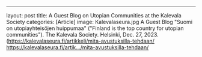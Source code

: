 ---
layout: post
title: A Guest Blog on Utopian Communities at the Kalevala Society
categories: [Article]
image: Kalevalaseura.jpg
A Guest Blog "Suomi on utopiayhteisöjen huippumaa" ("Finland is the top country for utopian communities"). The Kalevala  Society. Helsinki, Dec.  27, 2023. (https://kalevalaseura.fi/artikkeli/mita-avustuksilla-tehdaan/ https://kalevalaseura.fi/artik.../mita-avustuksilla-tehdaan/
